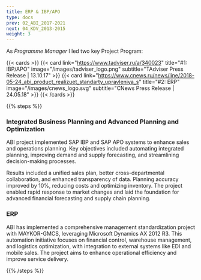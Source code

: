 ```yaml
---
title: ERP & IBP/APO
type: docs
prev: 02_ABI_2017-2021
next: 04_KDV_2013-2015
weight: 3
---
```


As *Programme Manager* I led two key Project Program:

{{< cards >}}
  {{< card link="https://www.tadviser.ru/a/340023" title="#1: IBP/APO" image="/images/tadviser_logo.png" subtitle="TAdviser Press Release | 13.10.17" >}}
  {{< card link="https://www.cnews.ru/news/line/2018-05-24_abi_product_realizuet_standarty_upravleniya_s" title="#2: ERP" image="/images/cnews_logo.svg" subtitle="CNews Press Release | 24.05.18" >}}
{{< /cards >}}






{{% steps %}}

### Integrated Business Planning and Advanced Planning and Optimization

ABI project implemented SAP IBP and SAP APO systems to enhance sales and operations planning. Key objectives included automating integrated planning, improving demand and supply forecasting, and streamlining decision-making processes.

Results included a unified sales plan, better cross-departmental collaboration, and enhanced transparency of data. Planning accuracy improved by 10%, reducing costs and optimizing inventory. The project enabled rapid response to market changes and laid the foundation for advanced financial forecasting and supply chain planning.

### ERP

ABI has implemented a comprehensive management standardization project with MAYKOR-GMCS, leveraging Microsoft Dynamics AX 2012 R3. This automation initiative focuses on financial control, warehouse management, and logistics optimization, with integration to external systems like EDI and mobile sales. The project aims to enhance operational efficiency and improve service delivery. 

{{% /steps %}}

